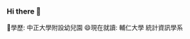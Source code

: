 ### Hi there 👋

🌱學歷:
中正大學附設幼兒園
😄現在就讀:
輔仁大學 統計資訊學系


<!--
**Mich3ll30207/Mich3ll30207** is a ✨ _special_ ✨ repository because its `README.md` (this file) appears on your GitHub profile.

Here are some ideas to get you started:

- 🔭 I’m currently working on ...
- 🌱 I’m currently learning ...
- 👯 I’m looking to collaborate on ...
- 🤔 I’m looking for help with ...
- 💬 Ask me about 魷魚遊戲
- 📫 How to reach me: ...
- 😄 Pronouns: ...
- ⚡ Fun fact: ...
-->
